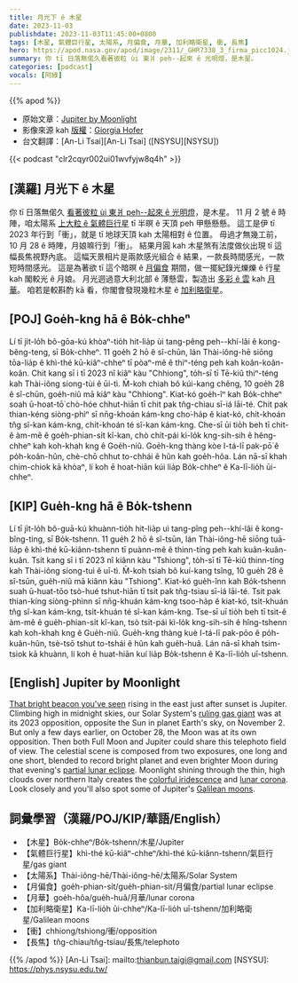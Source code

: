 ```yaml
---
title: 月光下 ê 木星
date: 2023-11-03
publishdate: 2023-11-03T11:45:00+0800
tags: [木星, 氣體巨行星, 太陽系, 月偏食, 月華, 加利略衛星, 衝, 長焦]
hero: https://apod.nasa.gov/apod/image/2311/_GHR7338_3_firma_picc1024.jpg
summary: 你 tī 日落無偌久看著彼粒 ùi 東爿 peh--起來 ê 光明燈，是木星。
categories: [podcast]
vocals: [阿綠]
---
```


{{% apod %}}

- 原始文章：[Jupiter by Moonlight](https://apod.nasa.gov/apod/ap231103.html)
- 影像來源 kah [版權][copyright]：[Giorgia Hofer](https://www.giorgiahoferphotography.com/)
- 台文翻譯：[An-Li Tsai][An-Li Tsai] ([NSYSU][NSYSU])

{{< podcast "clr2cqyr002ui01wvfyjw8q4h" >}}

## [漢羅] 月光下 ê 木星
你 tī 日落無偌久 [看著彼粒 ùi 東爿 peh--起來 ê 光明燈][That bright beacon you've seen]，是木星。
11 月 2 號 ê 時陣，咱太陽系 [上大粒 ê 氣體巨行星][ruling gas giant] tī 半暝 ê 天頂 peh 甲懸懸懸。
這工是伊 tī 2023 年行到「衝」，就是 tī 地球天頂 kah 太陽相對 ê 位置。
毋過才無幾工前，10 月 28 ê 時陣，月娘嘛行到「衝」。
結果月圓 kah 木星煞有法度做伙出現 tī 這幅長焦視野內底。
這幅天景相片是兩款感光組合 ê 結果，一款長時間感光，一款短時間感光。
這是為著欲 tī 這个暗暝 ê [月偏食][partial lunar eclipse] 期間，做一擺紀錄光爍爍 ê 行星 kah 閣較光 ê 月娘。
月光迵過意大利北部 ê 薄懸雲，製造出 [多彩 ê 雲][colorful iridescence] kah [月華][lunar corona]。
咱若是較斟酌 kā 看，你閣會發現幾粒木星 ê [加利略衛星][Galilean moons]。

## [POJ] Goe̍h-kng hā ê Bo̍k-chheⁿ
Lí tī ji̍t-lo̍h bô-gōa-kú khòaⁿ-tio̍h hit-lia̍p ùi tang-pêng peh--khí-lâi ê kong-bêng-teng, sī Bo̍k-chheⁿ.
11 goe̍h 2 hō ê sî-chūn, lán Thài-iông-hē siōng tōa-lia̍p ê khì-thé kū-kiâⁿ-chheⁿ tī pòaⁿ-mê ê thiⁿ-téng peh kah koân-koân-koân.
Chit kang sī i tī 2023 nî kiâⁿ kàu "Chhiong", to̍h-sī tī Tē-kiû thiⁿ-téng kah Thài-iông siong-tùi ê ūi-tì.
M̄-koh chiah bô kúi-kang chêng, 10 goe̍h 28 ê sî-chūn, goe̍h-niû mā kiâⁿ kàu "Chhiong".
Kiat-kó goe̍h-îⁿ kah Bo̍k-chheⁿ soah ū-hoat-tō͘ chò-hóe chhut-hiān tī chit pak tn̂g-chiau sī-iá lāi-té.
Chit pak thian-kéng siòng-phìⁿ sī nn̄g-khoán kám-kng cho͘-ha̍p ê kiat-kó, chi̍t-khoán tn̂g sî-kan kám-kng, chi̍t-khoán té sî-kan kám-kng.
Che-sī ūi tio̍h beh tī chit-ê àm-mê ê goe̍h-phian-si̍t kî-kan, chò chi̍t-pái kì-lo̍k kng-sih-sih ê hêng-chheⁿ kah koh-khah kng ê Goe̍h-niû.
Goe̍h-kng thàng kòe I-tá-lī pak-pō͘ ê po̍h-koân-hûn, chè-chō chhut to-chhái ê hûn kah goe̍h-hôa.
Lán nā-sī khah chim-chiok kā khòaⁿ, lí koh ē hoat-hiān kúi lia̍p Bo̍k-chheⁿ ê Ka-lī-lio̍h ūi-chheⁿ.

## [KIP] Gue̍h-kng hā ê Bo̍k-tshenn
Lí tī ji̍t-lo̍h bô-guā-kú khuànn-tio̍h hit-lia̍p uì tang-pîng peh--khí-lâi ê kong-bîng-ting, sī Bo̍k-tshenn.
11 gue̍h 2 hō ê sî-tsūn, lán Thài-iông-hē siōng tuā-lia̍p ê khì-thé kū-kiânn-tshenn tī puànn-mê ê thinn-tíng peh kah kuân-kuân-kuân.
Tsit kang sī i tī 2023 nî kiânn kàu "Tshiong", to̍h-sī tī Tē-kiû thinn-tíng kah Thài-iông siong-tuì ê uī-tì.
M̄-koh tsiah bô kuí-kang tsîng, 10 gue̍h 28 ê sî-tsūn, gue̍h-niû mā kiânn kàu "Tshiong".
Kiat-kó gue̍h-înn kah Bo̍k-tshenn suah ū-huat-tōo tsò-hué tshut-hiān tī tsit pak tn̂g-tsiau sī-iá lāi-té.
Tsit pak thian-kíng siòng-phìnn sī nn̄g-khuán kám-kng tsoo-ha̍p ê kiat-kó, tsi̍t-khuán tn̂g sî-kan kám-kng, tsi̍t-khuán té sî-kan kám-kng.
Tse-sī uī tio̍h beh tī tsit-ê àm-mê ê gue̍h-phian-si̍t kî-kan, tsò tsi̍t-pái kì-lo̍k kng-sih-sih ê hîng-tshenn kah koh-khah kng ê Gue̍h-niû.
Gue̍h-kng thàng kuè I-tá-lī pak-pōo ê po̍h-kuân-hûn, tsè-tsō tshut to-tshái ê hûn kah gue̍h-huâ.
Lán nā-sī khah tsim-tsiok kā khuànn, lí koh ē huat-hiān kuí lia̍p Bo̍k-tshenn ê Ka-lī-lio̍h uī-tshenn.

## [English] Jupiter by Moonlight
[That bright beacon you've seen][That bright beacon you've seen] rising in the east just after sunset is Jupiter.
Climbing high in midnight skies, our Solar System's [ruling gas giant][ruling gas giant] was at its 2023 opposition, opposite the Sun in planet Earth's sky, on November 2.
But only a few days earlier, on October 28, the Moon was at its own opposition.
Then both Full Moon and Jupiter could share this telephoto field of view.
The celestial scene is composed from two exposures, one long and one short, blended to record bright planet and even brighter Moon during that evening's [partial lunar eclipse][partial lunar eclipse].
Moonlight shining through the thin, high clouds over northern Italy creates the [colorful iridescence][colorful iridescence] and [lunar corona][lunar corona].
Look closely and you'll also spot some of Jupiter's [Galilean moons][Galilean moons].

## 詞彙學習（漢羅/POJ/KIP/華語/English）
- 【木星】Bo̍k-chheⁿ/Bo̍k-tshenn/木星/Jupiter
- 【氣體巨行星】khì-thé kū-kiâⁿ-chheⁿ/khì-thé kū-kiânn-tshenn/氣巨行星/gas giant
- 【太陽系】Thài-iông-hē/Thài-iông-hē/太陽系/Solar System
- 【月偏食】goe̍h-phian-si̍t/gue̍h-phian-si̍t/月偏食/partial lunar eclipse
- 【月華】goe̍h-hôa/gue̍h-huâ/月華/lunar corona
- 【加利略衛星】Ka-lī-lio̍h ūi-chheⁿ/Ka-lī-lio̍h uī-tshenn/加利略衛星/Galilean moons
- 【衝】chhiong/tshiong/衝/opposition
- 【長焦】tn̂g-chiau/tn̂g-tsiau/長焦/telephoto

{{% /apod %}}
[An-Li Tsai]: mailto:thianbun.taigi@gmail.com
[NSYSU]: https://phys.nsysu.edu.tw/

[copyright]: https://apod.nasa.gov/apod/fap/lib/about_apod.html#srapply
[License]: https://creativecommons.org/licenses/by/2.0/

[That bright beacon you've seen]:https://earthsky.org/astronomy-essentials/jupiter-at-opposition-closest-brightest-best/
[ruling gas giant]:https://science.nasa.gov/jupiter/
[partial lunar eclipse]:https://apod.nasa.gov/apod/ap231029.html
[colorful iridescence]:https://apod.nasa.gov/apod/ap211204.html
[lunar corona]:https://apod.nasa.gov/apod/ap210119.html
[Galilean moons]:https://www.nasa.gov/history/410-years-ago-galileo-discovers-jupiters-moons/
